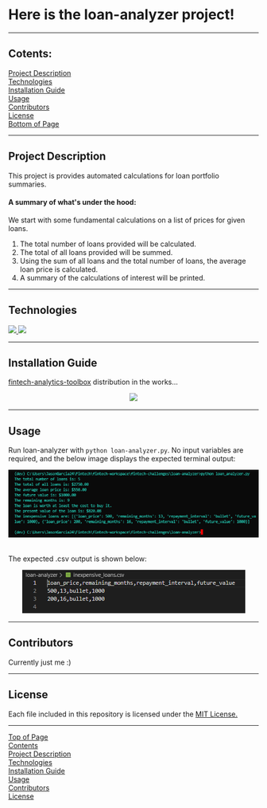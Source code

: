 # <a id="Top-of-Page">Here is the loan-analyzer project!</a>
***
## <a id="Contents">Cotents:</a>
[Project Description](#Project-Description)<br>
[Technologies](#Technologies)<br>
[Installation Guide](#Installation-Guide)<br>
[Usage](#Usage)<br>
[Contributors](#Contributors)<br>
[License](#License)<br>
[Bottom of Page](#Bottom-of-Page)<br>
***
## <a id="Project-Description">Project Description</a>
This project is provides automated calculations for loan portfolio summaries.

#### A summary of what's under the hood:
We start with some fundamental calculations on a list of prices for given loans.
1. The total number of loans provided will be calculated.
2. The total of all loans provided will be summed.
3. Using the sum of all loans and the total number of loans, the average loan price is calculated.
4. A summary of the calculations of interest will be printed.
***
## <a id="Technologies">Technologies</a>
<a href="https://docs.python.org/release/3.7.10/"><img src="https://img.shields.io/badge/python-3.7.10%2B-blue">
<a href="https://jupyter-notebook.readthedocs.io/en/stable/"><img src="https://img.shields.io/badge/jupyter--notebook-6.4.0-yellowgreen"></a>
***
## <a id="Installation-Guide">Installation Guide</a>
<a href="https://github.com/jasonjgarcia24/fintech-analytics-toolbox">fintech-analytics-toolbox</a> distribution in the works...<br>
    
<center><img src="https://media.giphy.com/media/k7LxZAzC9V70s/giphy.gif" /></center>

***
## <a id="Usage">Usage</a>
Run loan-analyzer with `python loan-analyzer.py`. No input variables are required, and the below image displays the expected terminal output:<br>
<center><img src="img/python_loan-analyzer_call.png" title="Terminal results of loan-analyzer.py" /></center><br>

The expected .csv output is shown below:<br>
<center><img src="img/loan-analyzer_output-csv.png" title="CSV results of loan-analyzer.py" /></center>

***
## <a id="Contributors">Contributors</a>
Currently just me :)<br>
***
## <a id="License">License</a>
Each file included in this repository is licensed under the <a href="https://github.com/jasonjgarcia24/fintech-analytics-toolbox/blob/main/LICENSE">MIT License.</a>
***
[Top of Page](#Top-of-Page)<br>
[Contents](#Contents)<br>
[Project Description](#Project-Description)<br>
[Technologies](#Technologies)<br>
[Installation Guide](#Installation-Guide)<br>
[Usage](#Usage)<br>
[Contributors](#Contributors)<br>
[License](#License)<br>
<a id="Bottom-of-Page"></a>
